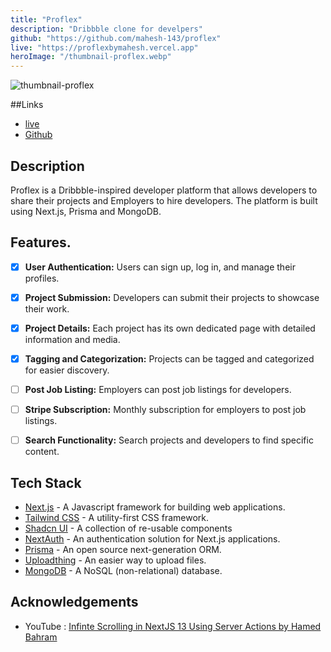 ```yaml
---
title: "Proflex"
description: "Dribbble clone for develpers"
github: "https://github.com/mahesh-143/proflex"
live: "https://proflexbymahesh.vercel.app"
heroImage: "/thumbnail-proflex.webp"
---
```


![thumbnail-proflex](/thumbnail-proflex.webp)

##Links

- [live](https://proflexbymahesh.vercel.app/)
- [Github](https://github.com/mahesh-143/proflex)

## Description

Proflex is a Dribbble-inspired developer platform that allows developers to share their projects and Employers to hire developers. The platform is built using Next.js, Prisma and MongoDB.

## Features.

- [x] **User Authentication:** Users can sign up, log in, and manage their profiles.

- [x] **Project Submission:** Developers can submit their projects to showcase their work.

- [x] **Project Details:** Each project has its own dedicated page with detailed information and media.

- [x] **Tagging and Categorization:** Projects can be tagged and categorized for easier discovery.

- [ ] **Post Job Listing:** Employers can post job listings for developers.

- [ ] **Stripe Subscription:** Monthly subscription for employers to post job listings.

- [ ] **Search Functionality:** Search projects and developers to find specific content.

## Tech Stack

- [Next.js](https://nextjs.org/) - A Javascript framework for building web applications.
- [Tailwind CSS](https://tailwindcss.com/) - A utility-first CSS framework.
- [Shadcn UI](https://ui.shadcn.com/) - A collection of re-usable components
- [NextAuth](https://next-auth.js.org/) - An authentication solution for Next.js applications.
- [Prisma](https://www.prisma.io/) - An open source next-generation ORM.
- [Uploadthing](https://uploadthing.com/) - An easier way to upload files.
- [MongoDB](https://www.mongodb.com/) - A NoSQL (non-relational) database.

## Acknowledgements

- YouTube : [Infinte Scrolling in NextJS 13 Using Server Actions by Hamed Bahram](https://www.youtube.com/watch?v=IFYFezylQlI)
